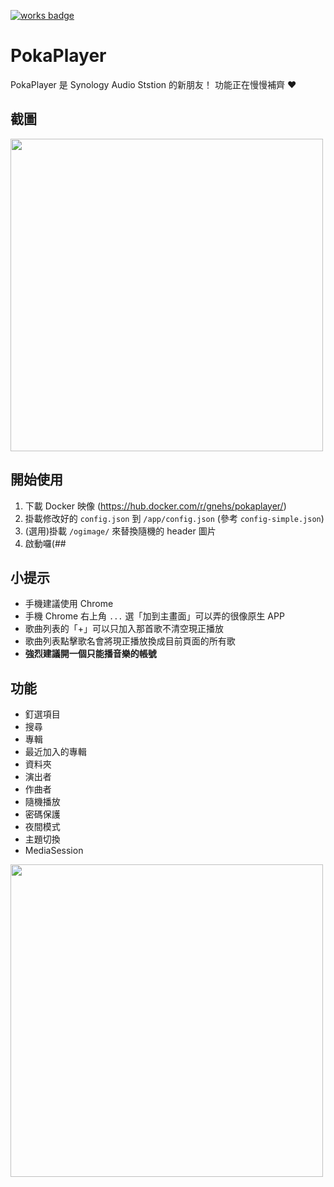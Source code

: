 [![works badge](https://cdn.rawgit.com/nikku/works-on-my-machine/v0.2.0/badge.svg)](https://github.com/nikku/works-on-my-machine)
# PokaPlayer
PokaPlayer 是 Synology Audio Ststion 的新朋友！
功能正在慢慢補齊 ❤️
## 截圖
<img src="https://i.imgur.com/HAC55i3.png" width="500px">

## 開始使用
1. 下載 Docker 映像 (https://hub.docker.com/r/gnehs/pokaplayer/)
2. 掛載修改好的 `config.json` 到 `/app/config.json` (參考 `config-simple.json`)
3. (選用)掛載 `/ogimage/` 來替換隨機的 header 圖片
4. 啟動囉(##
## 小提示
- 手機建議使用 Chrome
- 手機 Chrome 右上角 `...` 選「加到主畫面」可以弄的很像原生 APP
- 歌曲列表的「+」可以只加入那首歌不清空現正播放
- 歌曲列表點擊歌名會將現正播放換成目前頁面的所有歌
- **強烈建議開一個只能播音樂的帳號**
## 功能
- 釘選項目
- 搜尋
- 專輯
- 最近加入的專輯
- 資料夾
- 演出者
- 作曲者
- 隨機播放
- 密碼保護
- 夜間模式
- 主題切換
- MediaSession

<img src="https://i.imgur.com/x4cEjrx.png" width="500px">